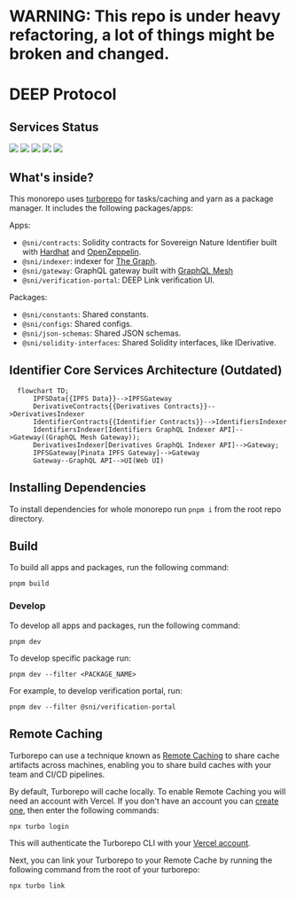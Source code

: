 # **WARNING: This repo is under heavy refactoring, a lot of things might be broken and changed.**

# DEEP Protocol

## Services Status

![](https://api.checklyhq.com/v1/badges/checks/ede36d5e-dde9-4c73-8c6c-77c185a0a5fa?style=flat&theme=default)
![](https://api.checklyhq.com/v1/badges/checks/e10df834-ee26-4487-b33c-1f043aeb5b66?style=flat&theme=default&responseTime=true)
![](https://api.checklyhq.com/v1/badges/checks/6e0413c0-cbf6-4510-bb04-57e3248f2cdc?style=flat&theme=default&responseTime=true)
![](https://api.checklyhq.com/v1/badges/checks/717a7099-bb01-42ae-ada0-d92936c2770f?style=flat&theme=default&responseTime=true)
![](https://api.checklyhq.com/v1/badges/checks/1c935243-e4b7-45e1-a54c-0c0b9474ed7b?style=flat&theme=default&responseTime=true)

## What's inside?

This monorepo uses [turborepo](https://turborepo.org/) for tasks/caching and yarn as a package manager. It includes the following packages/apps:

Apps:

- `@sni/contracts`: Solidity contracts for Sovereign Nature Identifier built with [Hardhat](https://hardhat.org/) and [OpenZeppelin](https://www.openzeppelin.com/).
- `@sni/indexer`: indexer for [The Graph](https://thegraph.com/).
- `@sni/gateway`: GraphQL gateway built with [GraphQL Mesh](https://the-guild.dev/graphql/mesh)
- `@sni/verification-portal`: DEEP Link verification UI.

Packages:

- `@sni/constants`: Shared constants.
- `@sni/configs`: Shared configs.
- `@sni/json-schemas`: Shared JSON schemas.
- `@sni/solidity-interfaces`: Shared Solidity interfaces, like IDerivative.

## Identifier Core Services Architecture (Outdated)

```mermaid
  flowchart TD;
      IPFSData{{IPFS Data}}-->IPFSGateway
      DerivativeContracts{{Derivatives Contracts}}-->DerivativesIndexer
      IdentifierContracts{{Identifier Contracts}}-->IdentifiersIndexer
      IdentifiersIndexer[Identifiers GraphQL Indexer API]-->Gateway((GraphQL Mesh Gateway));
      DerivativesIndexer[Derivatives GraphQL Indexer API]-->Gateway;
      IPFSGateway[Pinata IPFS Gateway]-->Gateway
      Gateway--GraphQL API-->UI(Web UI)
```

## Installing Dependencies

To install dependencies for whole monorepo run `pnpm i` from the root repo directory.

## Build

To build all apps and packages, run the following command:

```shell
pnpm build
```

### Develop

To develop all apps and packages, run the following command:

```shell
pnpm dev
```

To develop specific package run:

```shell
pnpm dev --filter <PACKAGE_NAME>
```

For example, to develop verification portal, run:

```shell
pnpm dev --filter @sni/verification-portal
```

## Remote Caching

Turborepo can use a technique known as [Remote Caching](https://turborepo.org/docs/core-concepts/remote-caching) to share cache artifacts across machines, enabling you to share build caches with your team and CI/CD pipelines.

By default, Turborepo will cache locally. To enable Remote Caching you will need an account with Vercel. If you don't have an account you can [create one](https://vercel.com/signup), then enter the following commands:

```shell
npx turbo login
```

This will authenticate the Turborepo CLI with your [Vercel account](https://vercel.com/docs/concepts/personal-accounts/overview).

Next, you can link your Turborepo to your Remote Cache by running the following command from the root of your turborepo:

```shell
npx turbo link
```

